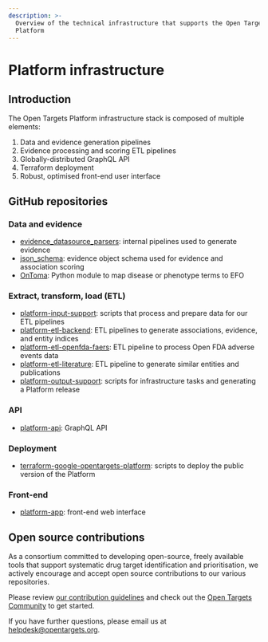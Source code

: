 ```yaml
---
description: >-
  Overview of the technical infrastructure that supports the Open Targets
  Platform
---
```


# Platform infrastructure

## Introduction

The Open Targets Platform infrastructure stack is composed of multiple elements:

1. Data and evidence generation pipelines
2. Evidence processing and scoring ETL pipelines
3. Globally-distributed GraphQL API
4. Terraform deployment
5. Robust, optimised front-end user interface

## GitHub repositories

### Data and evidence

* [evidence\_datasource\_parsers](https://github.com/opentargets/evidence\_datasource\_parsers): internal pipelines used to generate evidence
* [json\_schema](https://github.com/opentargets/json\_schema): evidence object schema used for evidence and association scoring
* [OnToma](https://github.com/opentargets/OnToma): Python module to map disease or phenotype terms to EFO

### Extract, transform, load (ETL)

* [platform-input-support](https://github.com/opentargets/platform-input-support): scripts that process and prepare data for our ETL pipelines
* [platform-etl-backend](https://github.com/opentargets/platform-etl-backend): ETL pipelines to generate associations, evidence, and entity indices
* [platform-etl-openfda-faers](https://github.com/opentargets/platform-etl-openfda-faers): ETL pipeline to process Open FDA adverse events data
* [platform-etl-literature](https://github.com/opentargets/platform-etl-literature): ETL pipeline to generate similar entities and publications
* [platform-output-support](https://github.com/opentargets/platform-output-support): scripts for infrastructure tasks and generating a Platform release

### API

* [platform-api](https://github.com/opentargets/platform-api): GraphQL API

### Deployment

* [terraform-google-opentargets-platform](https://github.com/opentargets/terraform-google-opentargets-platform): scripts to deploy the public version of the Platform

### Front-end

* [platform-app](https://github.com/opentargets/platform-app): front-end web interface

## Open source contributions

As a consortium committed to developing open-source, freely available tools that support systematic drug target identification and prioritisation, we actively encourage and accept open source contributions to our various repositories.

Please review [our contribution guidelines](https://github.com/opentargets/platform/blob/master/Contribution%20Guidelines.md) and check out the [Open Targets Community](https://community.opentargets.org) to get started.

If you have further questions, please email us at [helpdesk@opentargets.org](mailto:helpdesk@opentargets.org).
